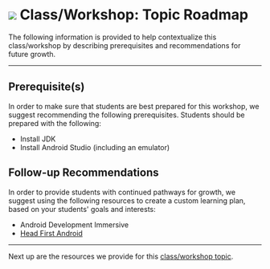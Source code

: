 # ![](https://ga-dash.s3.amazonaws.com/production/assets/logo-9f88ae6c9c3871690e33280fcf557f33.png) Class/Workshop: Topic Roadmap

The following information is provided to help contextualize this class/workshop by describing prerequisites and recommendations for future growth.

---

## Prerequisite(s)

In order to make sure that students are best prepared for this workshop, we suggest recommending the following prerequisites. Students should be prepared with the following:

* Install JDK
* Install Android Studio (including an emulator)


## Follow-up Recommendations

In order to provide students with continued pathways for growth, we suggest using the following resources to create a custom learning plan, based on your students' goals and interests:

* Android Development Immersive
* [Head First Android](https://www.amazon.com/Head-First-Android-Development-Griffiths/dp/1449362184/ref=sr_1_1?ie=UTF8&qid=1467811744&sr=8-1&keywords=head+first+android)

---

Next up are the resources we provide for this [class/workshop topic](./04-tools-policies.md).
